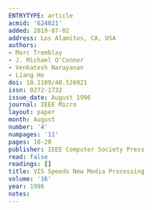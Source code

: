 ```yaml
---
ENTRYTYPE: article
acmid: '624021'
added: 2019-07-02
address: Los Alamitos, CA, USA
authors:
- Marc Tremblay
- J. Michael O'Connor
- Venkatesh Narayanan
- Liang He
doi: 10.1109/40.526921
issn: 0272-1732
issue_date: August 1996
journal: IEEE Micro
layout: paper
month: August
number: '4'
numpages: '11'
pages: 10-20
publisher: IEEE Computer Society Press
read: false
readings: []
title: VIS Speeds New Media Processing
volume: '16'
year: 1996
notes:
---
```

